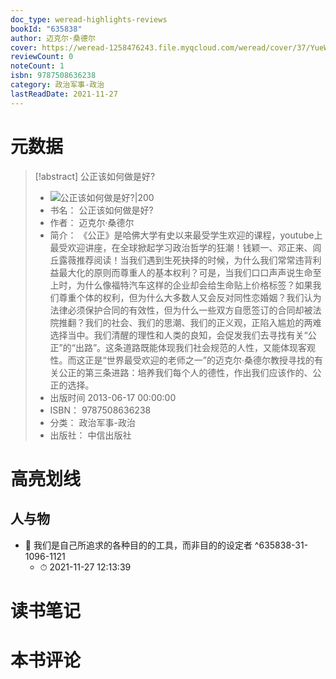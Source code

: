 ```yaml
---
doc_type: weread-highlights-reviews
bookId: "635838"
author: 迈克尔·桑德尔
cover: https://weread-1258476243.file.myqcloud.com/weread/cover/37/YueWen_635838/t7_YueWen_635838.jpg
reviewCount: 0
noteCount: 1
isbn: 9787508636238
category: 政治军事-政治
lastReadDate: 2021-11-27
---
```

# 元数据
> [!abstract] 公正该如何做是好?
> - ![ 公正该如何做是好?|200](https://weread-1258476243.file.myqcloud.com/weread/cover/37/YueWen_635838/t7_YueWen_635838.jpg)
> - 书名： 公正该如何做是好?
> - 作者： 迈克尔·桑德尔
> - 简介： 《公正》是哈佛大学有史以来最受学生欢迎的课程，youtube上最受欢迎讲座，在全球掀起学习政治哲学的狂潮！钱颖一、邓正来、闾丘露薇推荐阅读！当我们遇到生死抉择的时候，为什么我们常常违背利益最大化的原则而尊重人的基本权利？可是，当我们口口声声说生命至上时，为什么像福特汽车这样的企业却会给生命贴上价格标签？如果我们尊重个体的权利，但为什么大多数人又会反对同性恋婚姻？我们认为法律必须保护合同的有效性，但为什么一些双方自愿签订的合同却被法院推翻？我们的社会、我们的思潮、我们的正义观，正陷入尴尬的两难选择当中。我们清醒的理性和人类的良知，会促发我们去寻找有关“公正”的“出路”。这条道路既能体现我们社会规范的人性，又能体现客观性。而这正是“世界最受欢迎的老师之一”的迈克尔·桑德尔教授寻找的有关公正的第三条进路：培养我们每个人的德性，作出我们应该作的、公正的选择。
> - 出版时间 2013-06-17 00:00:00
> - ISBN： 9787508636238
> - 分类： 政治军事-政治
> - 出版社： 中信出版社

# 高亮划线

## 人与物


- 📌 我们是自己所追求的各种目的的工具，而非目的的设定者 ^635838-31-1096-1121
    - ⏱ 2021-11-27 12:13:39 
# 读书笔记

# 本书评论
